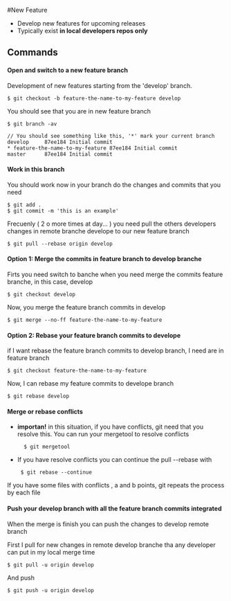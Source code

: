 #New Feature

* Develop new features for upcoming releases
* Typically exist **in local developers repos only**

## Commands

#### Open and switch to a new feature branch

Development of new features starting from the 'develop' branch.

    $ git checkout -b feature-the-name-to-my-feature develop

You should see that you are in new feature branch

    $ git branch -av

    // You should see something like this, '*' mark your current branch
    develop     87ee184 Initial commit
    * feature-the-name-to-my-feature 87ee184 Initial commit
    master      87ee184 Initial commit

#### Work in this branch

You should work now in your branch do the changes and commits that you need

    $ git add .
    $ git commit -m 'this is an example'

Frecuenly ( 2 o more times at day... ) you need pull the others developers changes in remote branche develope to our new feature branch

	$ git pull --rebase origin develop

#### Option 1: Merge the commits in feature branch to develop branche

Firts you need switch to banche when you need merge the commits feature branche, in this case, develop

    $ git checkout develop

Now, you merge the feature branch commits in develop

    $ git merge --no-ff feature-the-name-to-my-feature

#### Option 2: Rebase your feature branch commits to develope

if I want rebase the feature branch commits to develop branch, I need are in feature branch

    $ git checkout feature-the-name-to-my-feature

Now, I can rebase my feature commits to develope branch

    $ git rebase develop

#### Merge or rebase conflicts

- **importan!** in this situation, if you have conflicts, git need that you resolve this. You can run your mergetool to resolve conflicts

        $ git mergetool

-  If you have resolve conflicts you can continue the pull --rebase with

	    $ git rebase --continue

If you have some files with conflicts , a and b points, git repeats the process by each file

####  Push your develop branch with all the feature branch commits integrated

When the merge is finish you can push the changes to develop remote branch

First I pull for new changes in remote develop branche tha any developer can put in my local merge time

    $ git pull -u origin develop

And push

    $ git push -u origin develop

